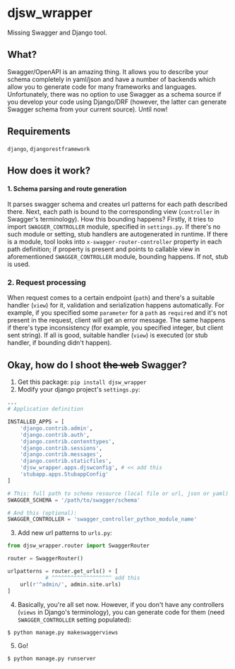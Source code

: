 # djsw_wrapper
Missing Swagger and Django tool.

## What?
Swagger/OpenAPI is an amazing thing. It allows you to describe your schema completely in yaml/json and have a number of backends which allow you to generate code for many frameworks and languages. Unfortunately, there was no option to use Swagger as a schema source if you develop your code using Django/DRF (however, the latter can generate Swagger schema from your current source). Until now!

## Requirements
`django`, `djangorestframework`

## How does it work?

#### 1. Schema parsing and route generation
It parses swagger schema and creates url patterns for each path described there. Next, each path is bound to the corresponding view (`controller` in Swagger's terminology). How this bounding happens? Firstly, it tries to import `SWAGGER_CONTROLLER` module, specified in `settings.py`. If there's no such module or setting, stub handlers are autogenerated in runtime. If there is a module, tool looks into `x-swagger-router-controller` property in each path definition; if property is present and points to callable view in aforementioned `SWAGGER_CONTROLLER` module, bounding happens. If not, stub is used.

### 2. Request processing
When request comes to a certain endpoint (`path`)  and there's a suitable handler (`view`) for it, validation and serialization happens automatically. For example, if you specified some `parameter` for a `path` as `required` and it's not present in the request, client will get an error message. The same happens if there's type inconsistency (for example, you specified integer, but client sent string). If all is good, suitable handler (`view`) is executed (or stub handler, if bounding didn't happen).

## Okay, how do I shoot ~~the web~~ Swagger?
1. Get this package: `pip install djsw_wrapper`
2. Modify your django project's `settings.py`:
```python
...
# Application definition

INSTALLED_APPS = [
    'django.contrib.admin',
    'django.contrib.auth',
    'django.contrib.contenttypes',
    'django.contrib.sessions',
    'django.contrib.messages',
    'django.contrib.staticfiles',
    'djsw_wrapper.apps.djswconfig', # << add this
    'stubapp.apps.StubappConfig'
]

# This: full path to schema resource (local file or url, json or yaml)
SWAGGER_SCHEMA = '/path/to/swagger/schema'

# And this (optional):
SWAGGER_CONTROLLER = 'swagger_controller_python_module_name'
```

3. Add new url patterns to `urls.py`:
```python
from djsw_wrapper.router import SwaggerRouter

router = SwaggerRouter()

urlpatterns = router.get_urls() + [
            # ^^^^^^^^^^^^^^^^^^^ add this
    url(r'^admin/', admin.site.urls)
]
```

4. Basically, you're all set now. However, if you don't have any controllers (`views` in Django's terminology), you can generate code for them (need `SWAGGER_CONTROLLER` setting populated):
```shell
$ python manage.py makeswaggerviews
```

5. Go!
```shell
$ python manage.py runserver
```